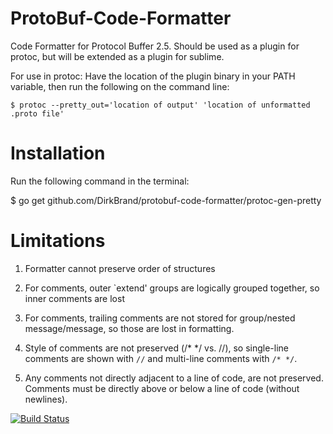 ProtoBuf-Code-Formatter
=======================

Code Formatter for Protocol Buffer 2.5.  Should be used as a plugin for protoc, but will be extended as a plugin for sublime.

For use in protoc:
Have the location of the plugin binary in your PATH variable, then run the following on the command line:

`$ protoc --pretty_out='location of output' 'location of unformatted .proto file' `

Installation
============
Run the following command in the terminal:

$ go get github.com/DirkBrand/protobuf-code-formatter/protoc-gen-pretty


Limitations
===========
1. Formatter cannot preserve order of structures

2. For comments, outer `extend' groups are logically grouped together, so inner comments are lost

3. For comments, trailing comments are not stored for group/nested message/message, so those are lost in formatting.

4. Style of comments are not preserved (/* */ vs. //), so single-line comments are shown with `//` and multi-line comments with `/* */`.

5. Any comments not directly adjacent to a line of code, are not preserved.  Comments must be directly above or below a line of code (without newlines).


[![Build Status](https://drone.io/github.com/DirkBrand/protobuf-code-formatter/status.png)](https://drone.io/github.com/DirkBrand/protobuf-code-formatter/latest)
